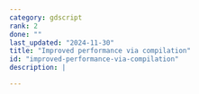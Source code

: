 ```yaml
---
category: gdscript
rank: 2
done: ""
last_updated: "2024-11-30"
title: "Improved performance via compilation"
id: "improved-performance-via-compilation"
description: |

---
```

